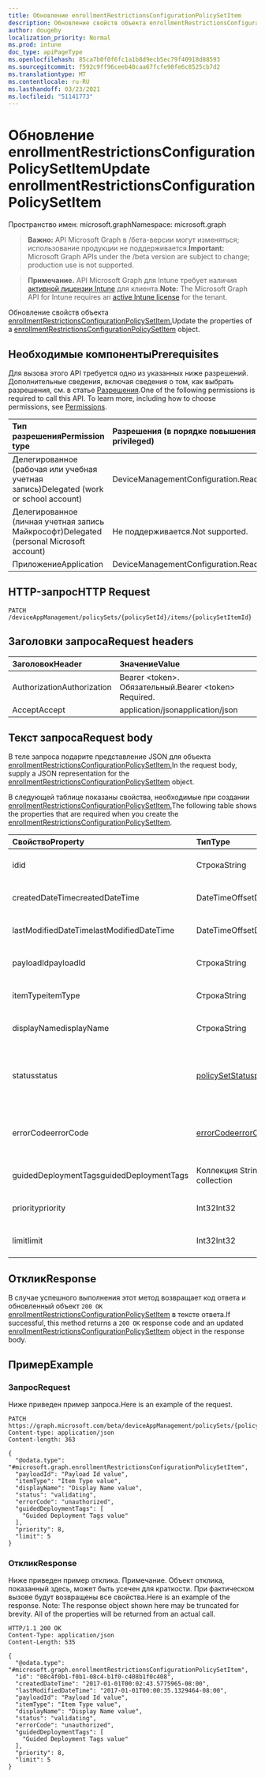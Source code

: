 ```yaml
---
title: Обновление enrollmentRestrictionsConfigurationPolicySetItem
description: Обновление свойств объекта enrollmentRestrictionsConfigurationPolicySetItem.
author: dougeby
localization_priority: Normal
ms.prod: intune
doc_type: apiPageType
ms.openlocfilehash: 85ca7b0f0f6fc1a1b8d9ecb5ec79f40918d88593
ms.sourcegitcommit: f592c9ff96ceeb40caa67fcfe90fe6c8525cb7d2
ms.translationtype: MT
ms.contentlocale: ru-RU
ms.lasthandoff: 03/23/2021
ms.locfileid: "51141773"
---
```

# <a name="update-enrollmentrestrictionsconfigurationpolicysetitem"></a><span data-ttu-id="090ab-103">Обновление enrollmentRestrictionsConfigurationPolicySetItem</span><span class="sxs-lookup"><span data-stu-id="090ab-103">Update enrollmentRestrictionsConfigurationPolicySetItem</span></span>

<span data-ttu-id="090ab-104">Пространство имен: microsoft.graph</span><span class="sxs-lookup"><span data-stu-id="090ab-104">Namespace: microsoft.graph</span></span>

> <span data-ttu-id="090ab-105">**Важно:** API Microsoft Graph в /бета-версии могут изменяться; использование продукции не поддерживается.</span><span class="sxs-lookup"><span data-stu-id="090ab-105">**Important:** Microsoft Graph APIs under the /beta version are subject to change; production use is not supported.</span></span>

> <span data-ttu-id="090ab-106">**Примечание.** API Microsoft Graph для Intune требует наличия [активной лицензии Intune](https://go.microsoft.com/fwlink/?linkid=839381) для клиента.</span><span class="sxs-lookup"><span data-stu-id="090ab-106">**Note:** The Microsoft Graph API for Intune requires an [active Intune license](https://go.microsoft.com/fwlink/?linkid=839381) for the tenant.</span></span>

<span data-ttu-id="090ab-107">Обновление свойств объекта [enrollmentRestrictionsConfigurationPolicySetItem.](../resources/intune-policyset-enrollmentrestrictionsconfigurationpolicysetitem.md)</span><span class="sxs-lookup"><span data-stu-id="090ab-107">Update the properties of a [enrollmentRestrictionsConfigurationPolicySetItem](../resources/intune-policyset-enrollmentrestrictionsconfigurationpolicysetitem.md) object.</span></span>

## <a name="prerequisites"></a><span data-ttu-id="090ab-108">Необходимые компоненты</span><span class="sxs-lookup"><span data-stu-id="090ab-108">Prerequisites</span></span>
<span data-ttu-id="090ab-p101">Для вызова этого API требуется одно из указанных ниже разрешений. Дополнительные сведения, включая сведения о том, как выбрать разрешения, см. в статье [Разрешения](/graph/permissions-reference).</span><span class="sxs-lookup"><span data-stu-id="090ab-p101">One of the following permissions is required to call this API. To learn more, including how to choose permissions, see [Permissions](/graph/permissions-reference).</span></span>

|<span data-ttu-id="090ab-111">Тип разрешения</span><span class="sxs-lookup"><span data-stu-id="090ab-111">Permission type</span></span>|<span data-ttu-id="090ab-112">Разрешения (в порядке повышения привилегий)</span><span class="sxs-lookup"><span data-stu-id="090ab-112">Permissions (from least to most privileged)</span></span>|
|:---|:---|
|<span data-ttu-id="090ab-113">Делегированное (рабочая или учебная учетная запись)</span><span class="sxs-lookup"><span data-stu-id="090ab-113">Delegated (work or school account)</span></span>|<span data-ttu-id="090ab-114">DeviceManagementConfiguration.ReadWrite.All</span><span class="sxs-lookup"><span data-stu-id="090ab-114">DeviceManagementConfiguration.ReadWrite.All</span></span>|
|<span data-ttu-id="090ab-115">Делегированное (личная учетная запись Майкрософт)</span><span class="sxs-lookup"><span data-stu-id="090ab-115">Delegated (personal Microsoft account)</span></span>|<span data-ttu-id="090ab-116">Не поддерживается.</span><span class="sxs-lookup"><span data-stu-id="090ab-116">Not supported.</span></span>|
|<span data-ttu-id="090ab-117">Приложение</span><span class="sxs-lookup"><span data-stu-id="090ab-117">Application</span></span>|<span data-ttu-id="090ab-118">DeviceManagementConfiguration.ReadWrite.All</span><span class="sxs-lookup"><span data-stu-id="090ab-118">DeviceManagementConfiguration.ReadWrite.All</span></span>|

## <a name="http-request"></a><span data-ttu-id="090ab-119">HTTP-запрос</span><span class="sxs-lookup"><span data-stu-id="090ab-119">HTTP Request</span></span>
<!-- {
  "blockType": "ignored"
}
-->
``` http
PATCH /deviceAppManagement/policySets/{policySetId}/items/{policySetItemId}
```

## <a name="request-headers"></a><span data-ttu-id="090ab-120">Заголовки запроса</span><span class="sxs-lookup"><span data-stu-id="090ab-120">Request headers</span></span>
|<span data-ttu-id="090ab-121">Заголовок</span><span class="sxs-lookup"><span data-stu-id="090ab-121">Header</span></span>|<span data-ttu-id="090ab-122">Значение</span><span class="sxs-lookup"><span data-stu-id="090ab-122">Value</span></span>|
|:---|:---|
|<span data-ttu-id="090ab-123">Authorization</span><span class="sxs-lookup"><span data-stu-id="090ab-123">Authorization</span></span>|<span data-ttu-id="090ab-124">Bearer &lt;token&gt;. Обязательный.</span><span class="sxs-lookup"><span data-stu-id="090ab-124">Bearer &lt;token&gt; Required.</span></span>|
|<span data-ttu-id="090ab-125">Accept</span><span class="sxs-lookup"><span data-stu-id="090ab-125">Accept</span></span>|<span data-ttu-id="090ab-126">application/json</span><span class="sxs-lookup"><span data-stu-id="090ab-126">application/json</span></span>|

## <a name="request-body"></a><span data-ttu-id="090ab-127">Текст запроса</span><span class="sxs-lookup"><span data-stu-id="090ab-127">Request body</span></span>
<span data-ttu-id="090ab-128">В теле запроса подарите представление JSON для объекта [enrollmentRestrictionsConfigurationPolicySetItem.](../resources/intune-policyset-enrollmentrestrictionsconfigurationpolicysetitem.md)</span><span class="sxs-lookup"><span data-stu-id="090ab-128">In the request body, supply a JSON representation for the [enrollmentRestrictionsConfigurationPolicySetItem](../resources/intune-policyset-enrollmentrestrictionsconfigurationpolicysetitem.md) object.</span></span>

<span data-ttu-id="090ab-129">В следующей таблице показаны свойства, необходимые при создании [enrollmentRestrictionsConfigurationPolicySetItem.](../resources/intune-policyset-enrollmentrestrictionsconfigurationpolicysetitem.md)</span><span class="sxs-lookup"><span data-stu-id="090ab-129">The following table shows the properties that are required when you create the [enrollmentRestrictionsConfigurationPolicySetItem](../resources/intune-policyset-enrollmentrestrictionsconfigurationpolicysetitem.md).</span></span>

|<span data-ttu-id="090ab-130">Свойство</span><span class="sxs-lookup"><span data-stu-id="090ab-130">Property</span></span>|<span data-ttu-id="090ab-131">Тип</span><span class="sxs-lookup"><span data-stu-id="090ab-131">Type</span></span>|<span data-ttu-id="090ab-132">Описание</span><span class="sxs-lookup"><span data-stu-id="090ab-132">Description</span></span>|
|:---|:---|:---|
|<span data-ttu-id="090ab-133">id</span><span class="sxs-lookup"><span data-stu-id="090ab-133">id</span></span>|<span data-ttu-id="090ab-134">Строка</span><span class="sxs-lookup"><span data-stu-id="090ab-134">String</span></span>|<span data-ttu-id="090ab-135">Клавиша MobileAppPolicySetItem.</span><span class="sxs-lookup"><span data-stu-id="090ab-135">Key of the MobileAppPolicySetItem.</span></span> <span data-ttu-id="090ab-136">Унаследованный от [policySetItem](../resources/intune-policyset-policysetitem.md)</span><span class="sxs-lookup"><span data-stu-id="090ab-136">Inherited from [policySetItem](../resources/intune-policyset-policysetitem.md)</span></span>|
|<span data-ttu-id="090ab-137">createdDateTime</span><span class="sxs-lookup"><span data-stu-id="090ab-137">createdDateTime</span></span>|<span data-ttu-id="090ab-138">DateTimeOffset</span><span class="sxs-lookup"><span data-stu-id="090ab-138">DateTimeOffset</span></span>|<span data-ttu-id="090ab-139">Время создания PolicySetItem.</span><span class="sxs-lookup"><span data-stu-id="090ab-139">Creation time of the PolicySetItem.</span></span> <span data-ttu-id="090ab-140">Унаследованный от [policySetItem](../resources/intune-policyset-policysetitem.md)</span><span class="sxs-lookup"><span data-stu-id="090ab-140">Inherited from [policySetItem](../resources/intune-policyset-policysetitem.md)</span></span>|
|<span data-ttu-id="090ab-141">lastModifiedDateTime</span><span class="sxs-lookup"><span data-stu-id="090ab-141">lastModifiedDateTime</span></span>|<span data-ttu-id="090ab-142">DateTimeOffset</span><span class="sxs-lookup"><span data-stu-id="090ab-142">DateTimeOffset</span></span>|<span data-ttu-id="090ab-143">Последнее измененное время политикиSetItem.</span><span class="sxs-lookup"><span data-stu-id="090ab-143">Last modified time of the PolicySetItem.</span></span> <span data-ttu-id="090ab-144">Унаследованный от [policySetItem](../resources/intune-policyset-policysetitem.md)</span><span class="sxs-lookup"><span data-stu-id="090ab-144">Inherited from [policySetItem](../resources/intune-policyset-policysetitem.md)</span></span>|
|<span data-ttu-id="090ab-145">payloadId</span><span class="sxs-lookup"><span data-stu-id="090ab-145">payloadId</span></span>|<span data-ttu-id="090ab-146">Строка</span><span class="sxs-lookup"><span data-stu-id="090ab-146">String</span></span>|<span data-ttu-id="090ab-147">PayloadId of the PolicySetItem.</span><span class="sxs-lookup"><span data-stu-id="090ab-147">PayloadId of the PolicySetItem.</span></span> <span data-ttu-id="090ab-148">Унаследованный от [policySetItem](../resources/intune-policyset-policysetitem.md)</span><span class="sxs-lookup"><span data-stu-id="090ab-148">Inherited from [policySetItem](../resources/intune-policyset-policysetitem.md)</span></span>|
|<span data-ttu-id="090ab-149">itemType</span><span class="sxs-lookup"><span data-stu-id="090ab-149">itemType</span></span>|<span data-ttu-id="090ab-150">Строка</span><span class="sxs-lookup"><span data-stu-id="090ab-150">String</span></span>|<span data-ttu-id="090ab-151">policySetType policySetItem.</span><span class="sxs-lookup"><span data-stu-id="090ab-151">policySetType of the PolicySetItem.</span></span> <span data-ttu-id="090ab-152">Унаследованный от [policySetItem](../resources/intune-policyset-policysetitem.md)</span><span class="sxs-lookup"><span data-stu-id="090ab-152">Inherited from [policySetItem](../resources/intune-policyset-policysetitem.md)</span></span>|
|<span data-ttu-id="090ab-153">displayName</span><span class="sxs-lookup"><span data-stu-id="090ab-153">displayName</span></span>|<span data-ttu-id="090ab-154">Строка</span><span class="sxs-lookup"><span data-stu-id="090ab-154">String</span></span>|<span data-ttu-id="090ab-155">DisplayName of the PolicySetItem.</span><span class="sxs-lookup"><span data-stu-id="090ab-155">DisplayName of the PolicySetItem.</span></span> <span data-ttu-id="090ab-156">Унаследованный от [policySetItem](../resources/intune-policyset-policysetitem.md)</span><span class="sxs-lookup"><span data-stu-id="090ab-156">Inherited from [policySetItem](../resources/intune-policyset-policysetitem.md)</span></span>|
|<span data-ttu-id="090ab-157">status</span><span class="sxs-lookup"><span data-stu-id="090ab-157">status</span></span>|[<span data-ttu-id="090ab-158">policySetStatus</span><span class="sxs-lookup"><span data-stu-id="090ab-158">policySetStatus</span></span>](../resources/intune-policyset-policysetstatus.md)|<span data-ttu-id="090ab-159">Состояние PolicySetItem.</span><span class="sxs-lookup"><span data-stu-id="090ab-159">Status of the PolicySetItem.</span></span> <span data-ttu-id="090ab-160">Унаследовано от [policySetItem](../resources/intune-policyset-policysetitem.md).</span><span class="sxs-lookup"><span data-stu-id="090ab-160">Inherited from [policySetItem](../resources/intune-policyset-policysetitem.md).</span></span> <span data-ttu-id="090ab-161">Возможные значения: `unknown`, `validating`, `partialSuccess`, `success`, `error`, `notAssigned`.</span><span class="sxs-lookup"><span data-stu-id="090ab-161">Possible values are: `unknown`, `validating`, `partialSuccess`, `success`, `error`, `notAssigned`.</span></span>|
|<span data-ttu-id="090ab-162">errorCode</span><span class="sxs-lookup"><span data-stu-id="090ab-162">errorCode</span></span>|[<span data-ttu-id="090ab-163">errorCode</span><span class="sxs-lookup"><span data-stu-id="090ab-163">errorCode</span></span>](../resources/intune-policyset-errorcode.md)|<span data-ttu-id="090ab-164">Код ошибки, если таковое произошло.</span><span class="sxs-lookup"><span data-stu-id="090ab-164">Error code if any occured.</span></span> <span data-ttu-id="090ab-165">Унаследовано от [policySetItem](../resources/intune-policyset-policysetitem.md).</span><span class="sxs-lookup"><span data-stu-id="090ab-165">Inherited from [policySetItem](../resources/intune-policyset-policysetitem.md).</span></span> <span data-ttu-id="090ab-166">Возможные значения: `noError`, `unauthorized`, `notFound`, `deleted`.</span><span class="sxs-lookup"><span data-stu-id="090ab-166">Possible values are: `noError`, `unauthorized`, `notFound`, `deleted`.</span></span>|
|<span data-ttu-id="090ab-167">guidedDeploymentTags</span><span class="sxs-lookup"><span data-stu-id="090ab-167">guidedDeploymentTags</span></span>|<span data-ttu-id="090ab-168">Коллекция String</span><span class="sxs-lookup"><span data-stu-id="090ab-168">String collection</span></span>|<span data-ttu-id="090ab-169">Теги управляемого развертывания, унаследованной [от policySetItem](../resources/intune-policyset-policysetitem.md)</span><span class="sxs-lookup"><span data-stu-id="090ab-169">Tags of the guided deployment Inherited from [policySetItem](../resources/intune-policyset-policysetitem.md)</span></span>|
|<span data-ttu-id="090ab-170">priority</span><span class="sxs-lookup"><span data-stu-id="090ab-170">priority</span></span>|<span data-ttu-id="090ab-171">Int32</span><span class="sxs-lookup"><span data-stu-id="090ab-171">Int32</span></span>|<span data-ttu-id="090ab-172">Приоритет enrollmentRestrictionsConfigurationPolicySetItem.</span><span class="sxs-lookup"><span data-stu-id="090ab-172">Priority of the EnrollmentRestrictionsConfigurationPolicySetItem.</span></span>|
|<span data-ttu-id="090ab-173">limit</span><span class="sxs-lookup"><span data-stu-id="090ab-173">limit</span></span>|<span data-ttu-id="090ab-174">Int32</span><span class="sxs-lookup"><span data-stu-id="090ab-174">Int32</span></span>|<span data-ttu-id="090ab-175">Ограничение enrollmentRestrictionsConfigurationPolicySetItem.</span><span class="sxs-lookup"><span data-stu-id="090ab-175">Limit of the EnrollmentRestrictionsConfigurationPolicySetItem.</span></span>|



## <a name="response"></a><span data-ttu-id="090ab-176">Отклик</span><span class="sxs-lookup"><span data-stu-id="090ab-176">Response</span></span>
<span data-ttu-id="090ab-177">В случае успешного выполнения этот метод возвращает код ответа и обновленный объект `200 OK` [enrollmentRestrictionsConfigurationPolicySetItem](../resources/intune-policyset-enrollmentrestrictionsconfigurationpolicysetitem.md) в тексте ответа.</span><span class="sxs-lookup"><span data-stu-id="090ab-177">If successful, this method returns a `200 OK` response code and an updated [enrollmentRestrictionsConfigurationPolicySetItem](../resources/intune-policyset-enrollmentrestrictionsconfigurationpolicysetitem.md) object in the response body.</span></span>

## <a name="example"></a><span data-ttu-id="090ab-178">Пример</span><span class="sxs-lookup"><span data-stu-id="090ab-178">Example</span></span>

### <a name="request"></a><span data-ttu-id="090ab-179">Запрос</span><span class="sxs-lookup"><span data-stu-id="090ab-179">Request</span></span>
<span data-ttu-id="090ab-180">Ниже приведен пример запроса.</span><span class="sxs-lookup"><span data-stu-id="090ab-180">Here is an example of the request.</span></span>
``` http
PATCH https://graph.microsoft.com/beta/deviceAppManagement/policySets/{policySetId}/items/{policySetItemId}
Content-type: application/json
Content-length: 363

{
  "@odata.type": "#microsoft.graph.enrollmentRestrictionsConfigurationPolicySetItem",
  "payloadId": "Payload Id value",
  "itemType": "Item Type value",
  "displayName": "Display Name value",
  "status": "validating",
  "errorCode": "unauthorized",
  "guidedDeploymentTags": [
    "Guided Deployment Tags value"
  ],
  "priority": 8,
  "limit": 5
}
```

### <a name="response"></a><span data-ttu-id="090ab-181">Отклик</span><span class="sxs-lookup"><span data-stu-id="090ab-181">Response</span></span>
<span data-ttu-id="090ab-p110">Ниже приведен пример отклика. Примечание. Объект отклика, показанный здесь, может быть усечен для краткости. При фактическом вызове будут возвращены все свойства.</span><span class="sxs-lookup"><span data-stu-id="090ab-p110">Here is an example of the response. Note: The response object shown here may be truncated for brevity. All of the properties will be returned from an actual call.</span></span>
``` http
HTTP/1.1 200 OK
Content-Type: application/json
Content-Length: 535

{
  "@odata.type": "#microsoft.graph.enrollmentRestrictionsConfigurationPolicySetItem",
  "id": "08c4f0b1-f0b1-08c4-b1f0-c408b1f0c408",
  "createdDateTime": "2017-01-01T00:02:43.5775965-08:00",
  "lastModifiedDateTime": "2017-01-01T00:00:35.1329464-08:00",
  "payloadId": "Payload Id value",
  "itemType": "Item Type value",
  "displayName": "Display Name value",
  "status": "validating",
  "errorCode": "unauthorized",
  "guidedDeploymentTags": [
    "Guided Deployment Tags value"
  ],
  "priority": 8,
  "limit": 5
}
```





